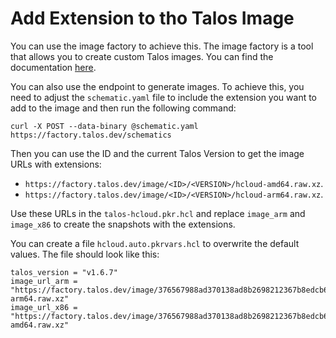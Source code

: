 # Add Extension to tho Talos Image

You can use the image factory to achieve this. The image factory is a tool that allows you to create custom Talos
images. You can find the documentation [here](https://www.talos.dev/v1.6/learn-more/image-factory/).

You can also use the endpoint to generate images. To achieve this, you need to adjust the `schematic.yaml` file to
include the extension you want to add to the image and then run the following command:

```shell
curl -X POST --data-binary @schematic.yaml https://factory.talos.dev/schematics
```

Then you can use the ID and the current Talos Version to get the image URLs with extensions:

- `https://factory.talos.dev/image/<ID>/<VERSION>/hcloud-amd64.raw.xz`.
- `https://factory.talos.dev/image/<ID>/<VERSION>/hcloud-arm64.raw.xz`.

Use these URLs in the `talos-hcloud.pkr.hcl` and replace `image_arm` and `image_x86` to create the snapshots with the
extensions.

You can create a file `hcloud.auto.pkrvars.hcl` to overwrite the default values. The file should look like this:
```hcl
talos_version = "v1.6.7"
image_url_arm = "https://factory.talos.dev/image/376567988ad370138ad8b2698212367b8edcb69b5fd68c80be1f2ec7d603b4ba/v1.6.7/hcloud-arm64.raw.xz"
image_url_x86 = "https://factory.talos.dev/image/376567988ad370138ad8b2698212367b8edcb69b5fd68c80be1f2ec7d603b4ba/v1.6.7/hcloud-amd64.raw.xz"
```